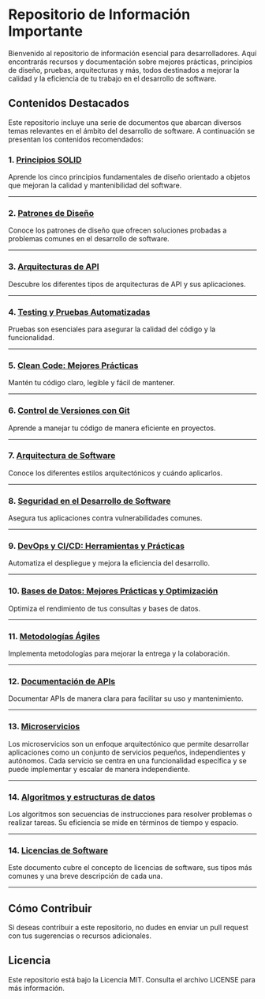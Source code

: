 # Repositorio de Información Importante

Bienvenido al repositorio de información esencial para desarrolladores. Aquí encontrarás recursos y documentación sobre mejores prácticas, principios de diseño, pruebas, arquitecturas y más, todos destinados a mejorar la calidad y la eficiencia de tu trabajo en el desarrollo de software.

## Contenidos Destacados

Este repositorio incluye una serie de documentos que abarcan diversos temas relevantes en el ámbito del desarrollo de software. A continuación se presentan los contenidos recomendados:


### 1. [Principios SOLID](1_solid.md)
Aprende los cinco principios fundamentales de diseño orientado a objetos que mejoran la calidad y mantenibilidad del software.

---

### 2. [Patrones de Diseño](2_patrones_diseno.md)
Conoce los patrones de diseño que ofrecen soluciones probadas a problemas comunes en el desarrollo de software.


---

### 3. [Arquitecturas de API](3_tipos_de_apis.md)
Descubre los diferentes tipos de arquitecturas de API y sus aplicaciones.


---

### 4. [Testing y Pruebas Automatizadas](4_testing.md)
Pruebas son esenciales para asegurar la calidad del código y la funcionalidad.


---

### 5. [Clean Code: Mejores Prácticas](5_clean_code.md)
Mantén tu código claro, legible y fácil de mantener.


---

### 6. [Control de Versiones con Git](6_control_versiones.md)
Aprende a manejar tu código de manera eficiente en proyectos.


---

### 7. [Arquitectura de Software](7_arquitectura.md)
Conoce los diferentes estilos arquitectónicos y cuándo aplicarlos.


---

### 8. [Seguridad en el Desarrollo de Software](8_seguridad.md)
Asegura tus aplicaciones contra vulnerabilidades comunes.

---

### 9. [DevOps y CI/CD: Herramientas y Prácticas](9_devops.md)
Automatiza el despliegue y mejora la eficiencia del desarrollo.

---

### 10. [Bases de Datos: Mejores Prácticas y Optimización](10_bases_de_datos.md)
Optimiza el rendimiento de tus consultas y bases de datos.


---

### 11. [Metodologías Ágiles](11_agile.md)
Implementa metodologías para mejorar la entrega y la colaboración.

---

### 12. [Documentación de APIs](12_documentacion_apis.md)
Documentar APIs de manera clara para facilitar su uso y mantenimiento.


---

### 13. [Microservicios](13_microservicios.md) 
Los microservicios son un enfoque arquitectónico que permite desarrollar aplicaciones como un conjunto de servicios pequeños, independientes y autónomos. Cada servicio se centra en una funcionalidad específica y se puede implementar y escalar de manera independiente.

---

### 14. [Algoritmos y estructuras de datos](14_algoritmos_y_estructura_de_datos.md) 
Los algoritmos son secuencias de instrucciones para resolver problemas o realizar tareas. Su eficiencia se mide en términos de tiempo y espacio.

---

### 14. [Licencias de Software](15_licencias.md) 
Este documento cubre el concepto de licencias de software, sus tipos más comunes y una breve descripción de cada una.

---
## Cómo Contribuir

Si deseas contribuir a este repositorio, no dudes en enviar un pull request con tus sugerencias o recursos adicionales.

## Licencia

Este repositorio está bajo la Licencia MIT. Consulta el archivo LICENSE para más información.
